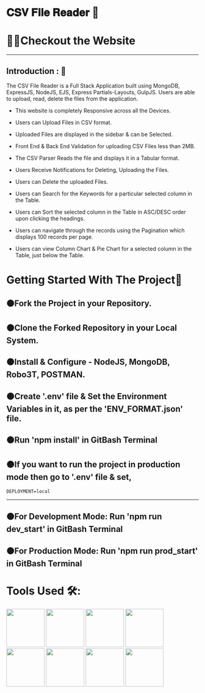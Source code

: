 #  𝐂𝐒𝐕 𝐅𝐢𝐥𝐞 𝐑𝐞𝐚𝐝𝐞𝐫 🦁
# 🔗🌐Checkout the Website 
---
## Introduction : 🫵
The CSV File Reader is a Full Stack Application built using MongoDB, ExpressJS, NodeJS, EJS, Express Partials-Layouts, GulpJS. 
Users are able to upload, read, delete the files from the application.

- This website is completely Responsive across all the Devices.

- Users can Upload Files in CSV format.

- Uploaded Files are displayed in the sidebar & can be Selected.

- Front End & Back End Validation for uploading CSV Files less than 2MB.

- The CSV Parser Reads the file and displays it in a Tabular format.

- Users Receive Notifications for Deleting, Uploading the Files.

- Users can Delete the uploaded Files.

- Users can Search for the Keywords for a particular selected column in the Table.

- Users can Sort the selected column in the Table in ASC/DESC order upon clicking the headings.

- Users can navigate through the records using the Pagination which displays 100 records per page.

- Users can view Column Chart & Pie Chart for a selected column in the Table, just below the Table.


    
# Getting Started With The Project🏃
  🟠Fork the Project in your Repository.
  ---
  🟠Clone the Forked Repository in your Local System.
  ---
  🟠Install & Configure - NodeJS, MongoDB, Robo3T, POSTMAN.
  ---
  🟠Create '.env' file & Set the Environment Variables in it, as per the 'ENV_FORMAT.json' file.
  ---
  🟠Run 'npm install' in GitBash Terminal
  ---
  🟠If you want to run the project in production mode then go to '.env' file & set,
  ---
    DEPLOYMENT=local
  ---
  🟠For Development Mode:
    Run 'npm run dev_start' in GitBash Terminal
  ---
  🟠For Production Mode:
    Run 'npm run prod_start' in GitBash Terminal
  ---
  
  # Tools Used 🛠️:
  <img width="100" height="100" src="https://encrypted-tbn0.gstatic.com/images?q=tbn:ANd9GcTRL37a98t6tH4jqXJ55nh1N_LGiT0F90ucnWMdXr0Xbw&s">
  <img width="100" height="100" src="https://dkl2gez3gijkp.cloudfront.net/lib/uploads/2012/12/css-3-help1.jpg">  
  <img width="100" height="100"src="https://images.ctfassets.net/aq13lwl6616q/7cS8gBoWulxkWNWEm0FspJ/c7eb42dd82e27279307f8b9fc9b136fa/nodejs_cover_photo_smaller_size.png">
  <img width="100" height="100" src="https://encrypted-tbn0.gstatic.com/images?q=tbn:ANd9GcTL1XBtHfkQB8jl_hZtMwVdse-OJ-HkXmMQlcrrsT4&s">
  <img width="100" height="100" src="https://static.vecteezy.com/system/resources/previews/012/697/297/original/3d-bootstrap-programming-framework-logo-free-png.png">
  <img width="100" height="100" src="https://res.cloudinary.com/practicaldev/image/fetch/s--YbV36HLj--/c_imagga_scale,f_auto,fl_progressive,h_420,q_auto,w_1000/https://dev-to-uploads.s3.amazonaws.com/i/hpg6if7btrwilqkidqbe.png">
  <img width="100" height="100" src="https://newrelic.com/sites/default/files/styles/og_image/public/2021-10/mongo_logo.jpg?h=2a479378&itok=_jsp1xWA">
  <img width="100" height="100" src="https://encrypted-tbn0.gstatic.com/images?q=tbn:ANd9GcTLy-1SN4fo9U4Sn7S4aI_PyQr5x9sODPQ6V2-YHT4&s">
  
